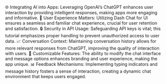 🌐 Integrating AI into Apps: Leveraging OpenAI’s ChatGPT enhances user interaction by providing intelligent responses, making apps more engaging and informative.
📱 User Experience Matters: Utilizing Dash Chat for UI ensures a seamless and familiar chat experience, crucial for user retention and satisfaction.
🔒 Security in API Usage: Safeguarding API keys is vital; this tutorial emphasizes proper handling to prevent unauthorized access to user data.
📈 Conversation Context: Maintaining conversation history allows for more relevant responses from ChatGPT, improving the quality of interaction with users.
🧩 Customizable Features: The ability to modify the chat interface and message options enhances branding and user experience, making the app unique.
📊 Feedback Mechanisms: Implementing typing indicators and message history fosters a sense of interaction, creating a dynamic chat environment that keeps users engaged.
